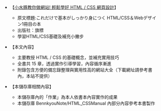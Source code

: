 * 【[小水豚教你做網站! 輕鬆學好 HTML / CSS 網頁設計](https://www.books.com.tw/products/0010958744?srsltid=AfmBOoq-gROQDr1e10tkxcowuKen3MCqEMpeTdGEOr84zalaRTHUMWc5)】
  * 原文標題:これだけで基本がしっかり身につく HTML/CSS＆Webデザイン1冊目の本
  * 出版社：旗標
  * 學習HTML/CSS基礎及補充小撇步

* 【本文內容】
  * 主要教授 HTML / CSS 的基礎概念，並補充實用技巧
  * 全書共 15 章，透過實作引導學習，內容循序漸進
  * 附錄包含方便的備忘錄整理與實用性高的網站大全（下載網址請參考書內，本站不提供）

* 【本儲存庫相關內容】
  * 本儲存庫內的「作業」為本人依書本內容實作的成果
  * 本儲存庫 BennkyouNote/HTML_CSSManual 內部分內容參考本書製作
